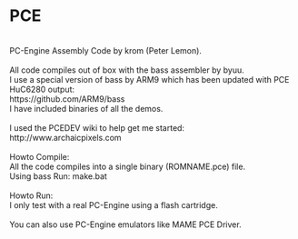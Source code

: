 PCE
===
<br />
PC-Engine Assembly Code by krom (Peter Lemon).<br />
<br />
All code compiles out of box with the bass assembler by byuu.<br />
I use a special version of bass by ARM9 which has been updated with PCE HuC6280 output:<br />
https://github.com/ARM9/bass<br />
I have included binaries of all the demos.<br />
<br />
I used the PCEDEV wiki to help get me started: http://www.archaicpixels.com<br />
<br />
Howto Compile:<br />
All the code compiles into a single binary (ROMNAME.pce) file.<br />
Using bass Run: make.bat<br />
<br />
Howto Run:<br />
I only test with a real PC-Engine using a flash cartridge.<br />
<br />
You can also use PC-Engine emulators like MAME PCE Driver.